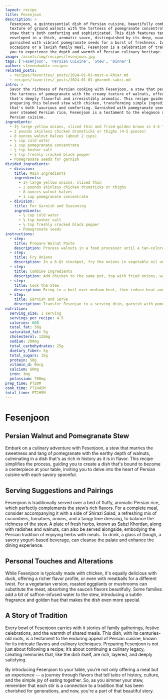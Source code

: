 ```yaml
---
layout: recipe
title: Fesenjoon
description: >
  Fesenjoon, a quintessential dish of Persian cuisine, beautifully combines the rich
  texture of ground walnuts with the tartness of pomegranate concentrate to create a
  stew that's both comforting and sophisticated. This dish features tender chicken
  enveloped in a thick, aromatic sauce, distinguished by its deep, nuanced flavors and
  garnished with vibrant pomegranate seeds for a burst of freshness. Ideal for special
  occasions or a lavish family meal, Fesenjoon is a celebration of tradition, inviting
  you to experience the depth and warmth of Persian culinary heritage.
image: /assets/img/recipes/fesenjoon.jpg
tags: ['Fesenjoon', 'Persian Cuisine', 'Stew', 'Dinner']
author: stevendnoble-recipes
related_posts:
  - recipes/favorites/_posts/2024-01-01-mast-o-khiar.md
  - recipes/favorites/_posts/2024-01-01-ghormeh-sabzi.md
intro: >
  Savor the richness of Persian cooking with Fesenjoon, a stew that perfectly balances
  the tartness of pomegranate with the creamy texture of walnuts, offering a dish
  that's deeply flavorful and irresistibly aromatic. This recipe guides you through
  preparing this beloved stew with chicken, transforming simple ingredients into a dish
  that's both luxurious and comforting. Garnished with pomegranate seeds and served
  over steamed Persian rice, Fesenjoon is a testament to the elegance and complexity of
  Persian cuisine.
ingredients:
  - 1½ large yellow onions, sliced thin and fried golden brown in 3-4 TBSP vegetable oil (or 5 ounces fried onions)
  - 2 pounds skinless chicken drumsticks or thighs (4-5 pieces)
  - 8 ounces walnut halves (about 2 cups)
  - ¼ cup cold water
  - 1 cup pomegranate concentrate
  - ¼ tsp kosher salt
  - ⅛ tsp freshly cracked black pepper
  - Pomegranate seeds for garnish
divided_ingredients:
  - division:
    title: Main Ingredients
    ingredients:
      - 1½ large yellow onions, sliced thin
      - 2 pounds skinless chicken drumsticks or thighs
      - 8 ounces walnut halves
      - 1 cup pomegranate concentrate
  - division:
    title: For Garnish and Seasoning
    ingredients:
      - ¼ cup cold water
      - ¼ tsp kosher salt
      - ⅛ tsp freshly cracked black pepper
      - Pomegranate seeds
instructions:
  - step:
    title: Prepare Walnut Paste
    description: Process walnuts in a food processor until a tan-colored paste forms, then gradually add ¼ cup cold water until the paste becomes uniformly beige.
  - step:
    title: Fry Onions
    description: In a 6-Qt stockpot, fry the onions in vegetable oil until golden brown, then remove from the pot.
  - step:
    title: Combine Ingredients
    description: Add chicken to the same pot, top with fried onions, walnut paste, sprinkle with salt and pepper, and drizzle pomegranate concentrate over everything.
  - step:
    title: Cook the Stew
    description: Bring to a boil over medium heat, then reduce heat and simmer covered for 1 hour 30 minutes, stirring occasionally, until the sauce thickens and the chicken is tender.
  - step:
    title: Garnish and Serve
    description: Transfer Fesenjan to a serving dish, garnish with pomegranate seeds, and serve over white Persian steamed rice for a truly traditional experience.
nutrition:
  serving_size: 1 serving
  servings_per_recipe: 4-5
  calories: 600
  total_fat: 30g
  saturated_fat: 5g
  cholesterol: 120mg
  sodium: 200mg
  total_carbohydrates: 25g
  dietary_fiber: 5g
  total_sugars: 15g
  protein: 50g
  vitamin_d: 0mcg
  calcium: 60mg
  iron: 3mg
  potassium: 700mg
prep_time: PT20M
cook_time: PT1H45M
total_time: PT2H5M
---
```


# Fesenjoon

## Persian Walnut and Pomegranate Stew

Embark on a culinary adventure with Fesenjoon, a stew that marries the sweetness and tang of pomegranate with the earthy depth of walnuts, culminating in a dish that's as rich in history as it is in flavor. This recipe simplifies the process, guiding you to create a dish that's bound to become a centerpiece at your table, inviting you to delve into the heart of Persian cuisine with each savory spoonful.

## Serving Suggestions and Pairings

Fesenjoon is traditionally served over a bed of fluffy, aromatic Persian rice, which perfectly complements the stew’s rich flavors. For a complete meal, consider accompanying it with a side of Shirazi Salad, a refreshing mix of cucumbers, tomatoes, onions, and a tangy lime dressing, to balance the richness of the stew. A plate of fresh herbs, known as Sabzi Khordan, along with radishes and walnuts, can also be served alongside, embodying the Persian tradition of enjoying herbs with meals. To drink, a glass of Doogh, a savory yogurt-based beverage, can cleanse the palate and enhance the dining experience.

## Personal Touches and Alterations

While Fesenjoon is typically made with chicken, it's equally delicious with duck, offering a richer flavor profile, or even with meatballs for a different twist. For a vegetarian version, roasted eggplants or mushrooms can substitute the meat, absorbing the sauce’s flavors beautifully. Some families add a bit of saffron-infused water to the stew, introducing a subtle fragrance and golden hue that makes the dish even more special.

## A Story of Tradition

Every bowl of Fesenjoon carries with it stories of family gatherings, festive celebrations, and the warmth of shared meals. This dish, with its centuries-old roots, is a testament to the enduring appeal of Persian cuisine, known for its intricate flavors and culinary techniques. Preparing Fesenjoon is not just about following a recipe; it’s about continuing a culinary legacy, creating memories that, like the dish itself, are rich, layered, and deeply satisfying.

By introducing Fesenjoon to your table, you’re not only offering a meal but an experience — a journey through flavors that tell tales of history, culture, and the simple joy of eating together. So, as you simmer your stew, remember that each stir is a connection to a tradition that has been cherished for generations, and now, you're a part of that beautiful story.